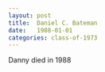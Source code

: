 ```yaml
---
layout: post
title:  Daniel C. Bateman
date:   1988-01-01
categories: class-of-1973
---
```

Danny died in 1988
